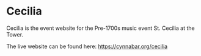 # Cecilia 

Cecilia is the event website for the Pre-1700s music event St. Cecilia at the Tower.

The live website can be found here: https://cynnabar.org/cecilia
